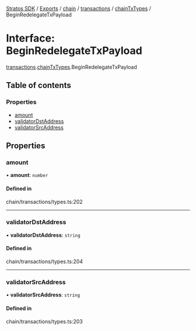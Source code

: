 [Stratos SDK](../README.md) / [Exports](../modules.md) / [chain](../modules/chain.md) / [transactions](../modules/chain.transactions.md) / [chainTxTypes](../modules/chain.transactions.chainTxTypes.md) / BeginRedelegateTxPayload

# Interface: BeginRedelegateTxPayload

[transactions](../modules/chain.transactions.md).[chainTxTypes](../modules/chain.transactions.chainTxTypes.md).BeginRedelegateTxPayload

## Table of contents

### Properties

- [amount](chain.transactions.chainTxTypes.BeginRedelegateTxPayload.md#amount)
- [validatorDstAddress](chain.transactions.chainTxTypes.BeginRedelegateTxPayload.md#validatordstaddress)
- [validatorSrcAddress](chain.transactions.chainTxTypes.BeginRedelegateTxPayload.md#validatorsrcaddress)

## Properties

### amount

• **amount**: `number`

#### Defined in

chain/transactions/types.ts:202

___

### validatorDstAddress

• **validatorDstAddress**: `string`

#### Defined in

chain/transactions/types.ts:204

___

### validatorSrcAddress

• **validatorSrcAddress**: `string`

#### Defined in

chain/transactions/types.ts:203
